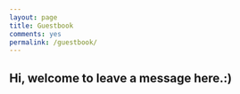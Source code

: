 ```yaml
---
layout: page
title: Guestbook
comments: yes
permalink: /guestbook/
---
```

## Hi, welcome to leave a message here.:)

<!-- > To follow the path, look to the master, follow the master, walk with the master, see through the master, become the master. -->
